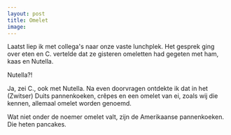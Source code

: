 ```yaml
---
layout: post
title: Omelet
image:
---
```


Laatst liep ik met collega's naar onze vaste lunchplek. Het gesprek ging over eten en C. vertelde dat ze gisteren omeletten had gegeten met ham, kaas en Nutella.

Nutella?!

Ja, zei C., ook met Nutella. Na even doorvragen ontdekte ik dat in het (Zwitser) Duits pannenkoeken, crêpes en een omelet van ei, zoals wij die kennen, allemaal omelet worden genoemd.

Wat niet onder de noemer omelet valt, zijn de Amerikaanse pannenkoeken. Die heten pancakes.
